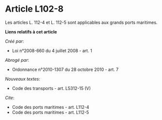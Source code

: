 # Article L102-8

Les articles L. 112-4 et L. 112-5 sont applicables aux grands ports maritimes.

**Liens relatifs à cet article**

_Créé par_:

  - Loi n°2008-660 du 4 juillet 2008 - art. 1

_Abrogé par_:

  - Ordonnance n°2010-1307 du 28 octobre 2010 - art. 7

_Nouveaux textes_:

  - Code des transports - art. L5312-15 (V)

_Cite_:

  - Code des ports maritimes - art. L112-4
  - Code des ports maritimes - art. L112-5
